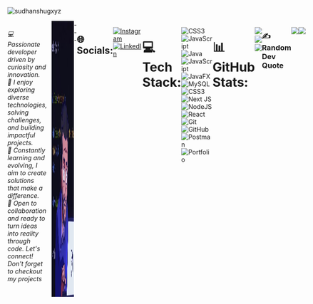 <p align="left"> <img src="https://komarev.com/ghpvc/?username=sudhanshugxyz&label=Profile%20views&color=0e75b6&style=flat" alt="sudhanshugxyz" /> </p>

<div style="display: flex;">
        <h6 style="text-align: left; margin-right: 10px;">
            💻 Passionate developer driven by curiosity and innovation. <br>
            🚀 I enjoy exploring diverse technologies, solving challenges, and building impactful projects. <br>
            🌟 Constantly learning and evolving, I aim to create solutions that make a difference. <br>
            🤝 Open to collaboration and ready to turn ideas into reality through code. Let's connect!<br>
            Don't forget to checkout my projects
        </h6>
        <img src="src/gift.webp" style="width: 10%;">
---


## 🌐 Socials:
[![Instagram](https://img.shields.io/badge/Instagram-%23E4405F.svg?logo=Instagram&logoColor=white)](https://instagram.com/Sudhanshu.a.g) [![LinkedIn](https://img.shields.io/badge/LinkedIn-%230077B5.svg?logo=linkedin&logoColor=white)](https://linkedin.com/in/sagln) 

---


# 💻 Tech Stack:
![CSS3](https://img.shields.io/badge/css3-%231572B6.svg?style=for-the-badge&logo=css3&logoColor=white) ![JavaScript](https://img.shields.io/badge/javascript-%23323330.svg?style=for-the-badge&logo=javascript&logoColor=%23F7DF1E) ![Java](https://img.shields.io/badge/java-%23ED8B00.svg?style=for-the-badge&logo=openjdk&logoColor=white) ![JavaScript](https://img.shields.io/badge/javascript-%23323330.svg?style=for-the-badge&logo=javascript&logoColor=%23F7DF1E) ![JavaFX](https://img.shields.io/badge/javafx-%23FF0000.svg?style=for-the-badge&logo=javafx&logoColor=white) ![MySQL](https://img.shields.io/badge/mysql-4479A1.svg?style=for-the-badge&logo=mysql&logoColor=white) ![CSS3](https://img.shields.io/badge/css3-%231572B6.svg?style=for-the-badge&logo=css3&logoColor=white) ![Next JS](https://img.shields.io/badge/Next-black?style=for-the-badge&logo=next.js&logoColor=white) ![NodeJS](https://img.shields.io/badge/node.js-6DA55F?style=for-the-badge&logo=node.js&logoColor=white) ![React](https://img.shields.io/badge/react-%2320232a.svg?style=for-the-badge&logo=react&logoColor=%2361DAFB) ![Git](https://img.shields.io/badge/git-%23F05033.svg?style=for-the-badge&logo=git&logoColor=white) ![GitHub](https://img.shields.io/badge/github-%23121011.svg?style=for-the-badge&logo=github&logoColor=white) ![Postman](https://img.shields.io/badge/Postman-FF6C37?style=for-the-badge&logo=postman&logoColor=white) ![Portfolio](https://img.shields.io/badge/Portfolio-%23000000.svg?style=for-the-badge&logo=firefox&logoColor=#FF7139)

---

# 📊 GitHub Stats:
![](https://github-readme-stats.vercel.app/api?username=SudhanshuGxYZ&theme=dark&hide_border=false&include_all_commits=true&count_private=true)<br/>
![](https://github-readme-streak-stats.herokuapp.com/?user=SudhanshuGxYZ&theme=dark&hide_border=false)<br/>
![](https://github-readme-stats.vercel.app/api/top-langs/?username=SudhanshuGxYZ&theme=dark&hide_border=false&include_all_commits=true&count_private=true&layout=compact)

---


### ✍️ Random Dev Quote
![](https://quotes-github-readme.vercel.app/api?type=horizontal&theme=dark)



[![](https://visitcount.itsvg.in/api?id=SudhanshuGxYZ&icon=10&color=9)](https://visitcount.itsvg.in)
